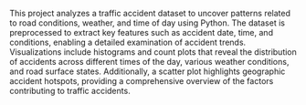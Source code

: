 This project analyzes a traffic accident dataset to uncover patterns related to road conditions, weather, and time of day using Python. The dataset is preprocessed to
extract key features such as accident date, time, and conditions, enabling a detailed examination of accident trends. Visualizations include histograms and count plots
that reveal the distribution of accidents across different times of the day, various weather conditions, and road surface states. Additionally, a scatter plot highlights
geographic accident hotspots, providing a comprehensive overview of the factors contributing to traffic accidents.
